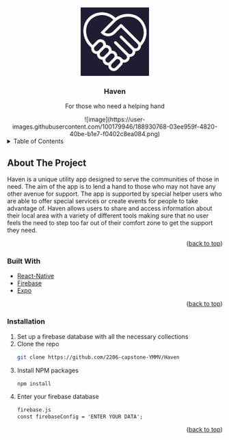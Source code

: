 
<!-- PROJECT LOGO -->
<br />
<div align="center">
  <a href="https://github.com/othneildrew/Best-README-Template">
    <img src="assets/icon.png" alt="Logo" width="160" height="160">
  </a>

  <h3 align="center">Haven</h3>

  <p align="center">
    For those who need a helping hand
  </p>
</div>

<div align="center">
![image](https://user-images.githubusercontent.com/100179946/188930768-03ee959f-4820-40be-b1e7-f0402c8ea084.png)
</div>


<!-- TABLE OF CONTENTS -->
<details>
  <summary>Table of Contents</summary>
  <ol>
    <li>
      <a href="#about-the-project">About The Project</a>
      <ul>
        <li><a href="#built-with">Built With</a></li>
      </ul>
    </li>
    <li>
       <a href="#installation">Installation</a>
    </li>
  </ol>
</details>



<!-- ABOUT THE PROJECT -->
## About The Project

Haven is a unique utility app designed to serve the communities of those in need. The aim of the app is to lend a hand to those who may not have any other avenue for support. The app is supported by special helper users who are able to offer special services or create events for people to take advantage of. Haven allows users to share and access information about their local area with a variety of different tools making sure that no user feels the need to step too far out of their comfort zone to get the support they need.

<p align="right">(<a href="#readme-top">back to top</a>)</p>



### Built With

* [React-Native]
* [Firebase]
* [Expo]



<p align="right">(<a href="#readme-top">back to top</a>)</p>



<!-- GETTING STARTED -->

### Installation


1. Set up a firebase database with all the necessary collections
2. Clone the repo
   ```sh
   git clone https://github.com/2206-capstone-YMMV/Haven
   ```
3. Install NPM packages
   ```sh
   npm install
   ```
4. Enter your firebase database
   ```
   firebase.js
   const firebaseConfig = 'ENTER YOUR DATA';
   ```

<p align="right">(<a href="#readme-top">back to top</a>)</p>





<!-- MARKDOWN LINKS & IMAGES -->
<!-- https://www.markdownguide.org/basic-syntax/#reference-style-links -->
[React-Native]: https://reactnative.dev/
[Firebase]: https://firebase.google.com/
[Expo]: https://expo.dev/
